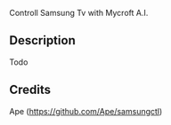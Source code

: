 Controll Samsung Tv with Mycroft A.I.

## Description
Todo

## Credits
Ape (https://github.com/Ape/samsungctl)<br>




